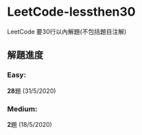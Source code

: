 # LeetCode-lessthen30
LeetCode 要30行以內解題(不包括題目注解)

## 解題進度
### Easy:
**28**題 (31/5/2020)

### Medium:
**2**題 (18/5/2020)
